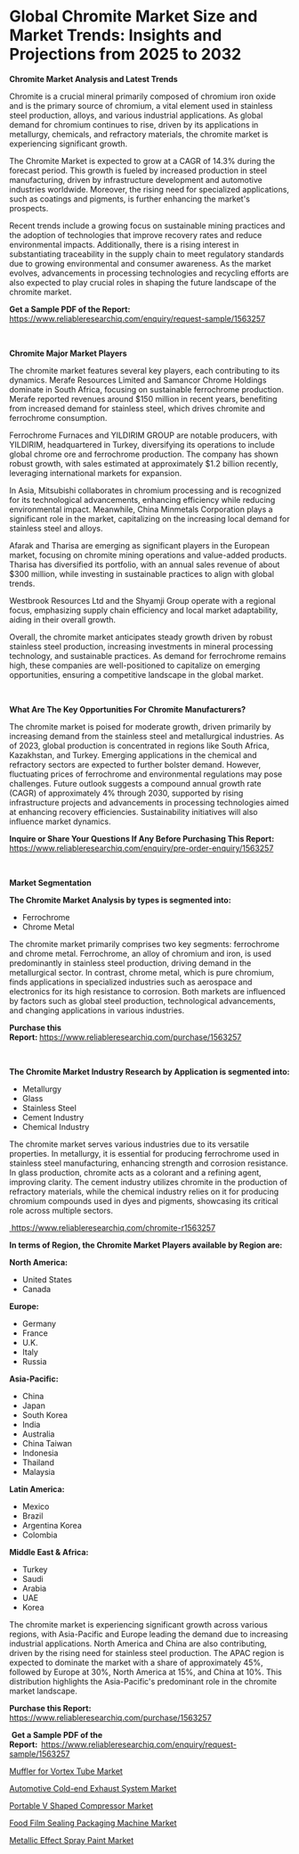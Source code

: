 <p><h1>Global Chromite Market Size and Market Trends: Insights and Projections from 2025 to 2032</h1></p><p><strong>Chromite Market Analysis and Latest Trends</strong></p>
<p><p>Chromite is a crucial mineral primarily composed of chromium iron oxide and is the primary source of chromium, a vital element used in stainless steel production, alloys, and various industrial applications. As global demand for chromium continues to rise, driven by its applications in metallurgy, chemicals, and refractory materials, the chromite market is experiencing significant growth.</p><p>The Chromite Market is expected to grow at a CAGR of 14.3% during the forecast period. This growth is fueled by increased production in steel manufacturing, driven by infrastructure development and automotive industries worldwide. Moreover, the rising need for specialized applications, such as coatings and pigments, is further enhancing the market's prospects. </p><p>Recent trends include a growing focus on sustainable mining practices and the adoption of technologies that improve recovery rates and reduce environmental impacts. Additionally, there is a rising interest in substantiating traceability in the supply chain to meet regulatory standards due to growing environmental and consumer awareness. As the market evolves, advancements in processing technologies and recycling efforts are also expected to play crucial roles in shaping the future landscape of the chromite market.</p></p>
<p><strong>Get a Sample PDF of the Report:&nbsp;</strong> <a href="https://www.reliableresearchiq.com/enquiry/request-sample/1563257?utm_campaign=3570&utm_medium=2&utm_source=Github&utm_content=ia&utm_term=31032025&utm_id=chromite">https://www.reliableresearchiq.com/enquiry/request-sample/1563257</a></p>
<p>&nbsp;</p>
<p><strong>Chromite Major Market Players</strong></p>
<p><p>The chromite market features several key players, each contributing to its dynamics. Merafe Resources Limited and Samancor Chrome Holdings dominate in South Africa, focusing on sustainable ferrochrome production. Merafe reported revenues around $150 million in recent years, benefiting from increased demand for stainless steel, which drives chromite and ferrochrome consumption.</p><p>Ferrochrome Furnaces and YILDIRIM GROUP are notable producers, with YILDIRIM, headquartered in Turkey, diversifying its operations to include global chrome ore and ferrochrome production. The company has shown robust growth, with sales estimated at approximately $1.2 billion recently, leveraging international markets for expansion.</p><p>In Asia, Mitsubishi collaborates in chromium processing and is recognized for its technological advancements, enhancing efficiency while reducing environmental impact. Meanwhile, China Minmetals Corporation plays a significant role in the market, capitalizing on the increasing local demand for stainless steel and alloys.</p><p>Afarak and Tharisa are emerging as significant players in the European market, focusing on chromite mining operations and value-added products. Tharisa has diversified its portfolio, with an annual sales revenue of about $300 million, while investing in sustainable practices to align with global trends.</p><p>Westbrook Resources Ltd and the Shyamji Group operate with a regional focus, emphasizing supply chain efficiency and local market adaptability, aiding in their overall growth.</p><p>Overall, the chromite market anticipates steady growth driven by robust stainless steel production, increasing investments in mineral processing technology, and sustainable practices. As demand for ferrochrome remains high, these companies are well-positioned to capitalize on emerging opportunities, ensuring a competitive landscape in the global market.</p></p>
<p>&nbsp;</p>
<p><strong>What Are The Key Opportunities For Chromite Manufacturers?</strong></p>
<p><p>The chromite market is poised for moderate growth, driven primarily by increasing demand from the stainless steel and metallurgical industries. As of 2023, global production is concentrated in regions like South Africa, Kazakhstan, and Turkey. Emerging applications in the chemical and refractory sectors are expected to further bolster demand. However, fluctuating prices of ferrochrome and environmental regulations may pose challenges. Future outlook suggests a compound annual growth rate (CAGR) of approximately 4% through 2030, supported by rising infrastructure projects and advancements in processing technologies aimed at enhancing recovery efficiencies. Sustainability initiatives will also influence market dynamics.</p></p>
<p><strong>Inquire or Share Your Questions If Any Before Purchasing This Report:</strong> <a href="https://www.reliableresearchiq.com/enquiry/pre-order-enquiry/1563257?utm_campaign=3570&utm_medium=2&utm_source=Github&utm_content=ia&utm_term=31032025&utm_id=chromite">https://www.reliableresearchiq.com/enquiry/pre-order-enquiry/1563257</a></p>
<p>&nbsp;</p>
<p><strong>Market Segmentation</strong></p>
<p><strong>The Chromite Market Analysis by types is segmented into:</strong></p>
<p><ul><li>Ferrochrome</li><li>Chrome Metal</li></ul></p>
<p><p>The chromite market primarily comprises two key segments: ferrochrome and chrome metal. Ferrochrome, an alloy of chromium and iron, is used predominantly in stainless steel production, driving demand in the metallurgical sector. In contrast, chrome metal, which is pure chromium, finds applications in specialized industries such as aerospace and electronics for its high resistance to corrosion. Both markets are influenced by factors such as global steel production, technological advancements, and changing applications in various industries.</p></p>
<p><strong>Purchase this Report:&nbsp;</strong><a href="https://www.reliableresearchiq.com/purchase/1563257?utm_campaign=3570&utm_medium=2&utm_source=Github&utm_content=ia&utm_term=31032025&utm_id=chromite">https://www.reliableresearchiq.com/purchase/1563257</a></p>
<p>&nbsp;</p>
<p><strong>The Chromite Market Industry Research by Application is segmented into:</strong></p>
<p><ul><li>Metallurgy</li><li>Glass</li><li>Stainless Steel</li><li>Cement Industry</li><li>Chemical Industry</li></ul></p>
<p><p>The chromite market serves various industries due to its versatile properties. In metallurgy, it is essential for producing ferrochrome used in stainless steel manufacturing, enhancing strength and corrosion resistance. In glass production, chromite acts as a colorant and a refining agent, improving clarity. The cement industry utilizes chromite in the production of refractory materials, while the chemical industry relies on it for producing chromium compounds used in dyes and pigments, showcasing its critical role across multiple sectors.</p></p>
<p><a href="https://www.reliableresearchiq.com/chromite-r1563257?utm_campaign=3570&utm_medium=2&utm_source=Github&utm_content=ia&utm_term=31032025&utm_id=chromite">&nbsp;https://www.reliableresearchiq.com/chromite-r1563257</a></p>
<p><strong>In terms of Region, the Chromite Market Players available by Region are:</strong></p>
<p>
    <p> <strong> North America: </strong>
        <ul>
            <li>United States</li>
            <li>Canada</li>
        </ul>
        </p> 
    <p> <strong> Europe: </strong>
        <ul>
            <li>Germany</li>
            <li>France</li>
            <li>U.K.</li>
            <li>Italy</li>
            <li>Russia</li>
        </ul>
        </p> 
    <p> <strong> Asia-Pacific: </strong>
        <ul>
            <li>China</li>
            <li>Japan</li>
            <li>South Korea</li>
            <li>India</li>
            <li>Australia</li>
            <li>China Taiwan</li>
            <li>Indonesia</li>
            <li>Thailand</li>
            <li>Malaysia</li>
        </ul>
        </p> 
    <p> <strong> Latin America: </strong>
        <ul>
            <li>Mexico</li>
            <li>Brazil</li>
            <li>Argentina Korea</li>
            <li>Colombia</li>
        </ul>
        </p> 
    <p> <strong> Middle East & Africa: </strong>
        <ul>
            <li>Turkey</li>
            <li>Saudi</li>
            <li>Arabia</li>
            <li>UAE</li>
            <li>Korea</li>
        </ul>
    </p>
    </p>
<p><p>The chromite market is experiencing significant growth across various regions, with Asia-Pacific and Europe leading the demand due to increasing industrial applications. North America and China are also contributing, driven by the rising need for stainless steel production. The APAC region is expected to dominate the market with a share of approximately 45%, followed by Europe at 30%, North America at 15%, and China at 10%. This distribution highlights the Asia-Pacific's predominant role in the chromite market landscape.</p></p>
<p><strong>Purchase this Report: </strong><a href="https://www.reliableresearchiq.com/purchase/1563257?utm_campaign=3570&utm_medium=2&utm_source=Github&utm_content=ia&utm_term=31032025&utm_id=chromite">https://www.reliableresearchiq.com/purchase/1563257</a></p>
<p>&nbsp;<strong>Get a Sample PDF of the Report:&nbsp;&nbsp;</strong><a href="https://www.reliableresearchiq.com/enquiry/request-sample/1563257?utm_campaign=3570&utm_medium=2&utm_source=Github&utm_content=ia&utm_term=31032025&utm_id=chromite">https://www.reliableresearchiq.com/enquiry/request-sample/1563257</a></p>
<p><strong></strong></p>
<p><p><a href="https://www.linkedin.com/pulse/muffler-vortex-tube-market-growth-forecast-global-analysis-59-m8tlc?utm_campaign=3570&utm_medium=2&utm_source=Github&utm_content=ia&utm_term=31032025&utm_id=chromite">Muffler for Vortex Tube Market</a></p><p><a href="https://www.linkedin.com/pulse/automotive-cold-end-exhaust-system-market-growth-outlook-2025-2032-d0eoc?utm_campaign=3570&utm_medium=2&utm_source=Github&utm_content=ia&utm_term=31032025&utm_id=chromite">Automotive Cold-end Exhaust System Market</a></p><p><a href="https://www.linkedin.com/pulse/global-portable-v-shaped-compressor-market-trends-innovations-c7j2c?utm_campaign=3570&utm_medium=2&utm_source=Github&utm_content=ia&utm_term=31032025&utm_id=chromite">Portable V Shaped Compressor Market</a></p><p><a href="https://www.linkedin.com/pulse/strategic-roadmap-success-global-food-film-sealing-packaging-yhrpc?utm_campaign=3570&utm_medium=2&utm_source=Github&utm_content=ia&utm_term=31032025&utm_id=chromite">Food Film Sealing Packaging Machine Market</a></p><p><a href="https://github.com/karydacamu/Market-Research-Report-List-1/blob/main/metallic-effect-spray-paint-market.md?utm_campaign=3570&utm_medium=2&utm_source=Github&utm_content=ia&utm_term=31032025&utm_id=chromite">Metallic Effect Spray Paint Market</a></p></p>